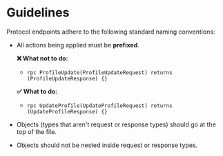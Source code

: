 # Guidelines

Protocol endpoints adhere to the following standard naming conventions:

- All actions being applied must be **prefixed**.

  **❌ What not to do:**

  - `rpc ProfileUpdate(ProfileUpdateRequest) returns (ProfileUpdateResponse) {}`

  **✅ What to do:**

  - `rpc UpdateProfile(UpdateProfileRequest) returns (UpdateProfileResponse) {}`

- Objects (types that aren't request or response types) should go at the top of the file.
- Objects should not be nested inside request or response types.